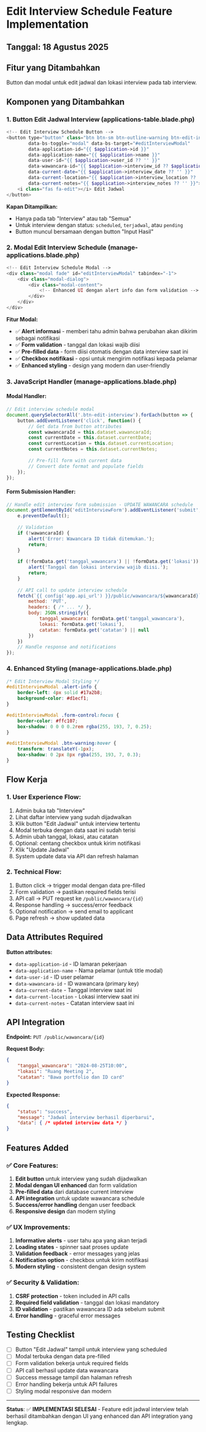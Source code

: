 # Edit Interview Schedule Feature Implementation

## Tanggal: 18 Agustus 2025

## Fitur yang Ditambahkan
Button dan modal untuk edit jadwal dan lokasi interview pada tab interview.

## Komponen yang Ditambahkan

### 1. **Button Edit Jadwal Interview** (applications-table.blade.php)
```php
<!-- Edit Interview Schedule Button -->
<button type="button" class="btn btn-sm btn-outline-warning btn-edit-interview mb-1" 
        data-bs-toggle="modal" data-bs-target="#editInterviewModal" 
        data-application-id="{{ $application->id }}"
        data-application-name="{{ $application->name }}"
        data-user-id="{{ $application->user_id ?? '' }}"
        data-wawancara-id="{{ $application->interview_id ?? $application->wawancara_id ?? $application->id_wawancara ?? '' }}"
        data-current-date="{{ $application->interview_date ?? '' }}"
        data-current-location="{{ $application->interview_location ?? '' }}"
        data-current-notes="{{ $application->interview_notes ?? '' }}">
    <i class="fas fa-edit"></i> Edit Jadwal
</button>
```

**Kapan Ditampilkan:**
- Hanya pada tab "Interview" atau tab "Semua"
- Untuk interview dengan status: `scheduled`, `terjadwal`, atau `pending`
- Button muncul bersamaan dengan button "Input Hasil"

### 2. **Modal Edit Interview Schedule** (manage-applications.blade.php)
```php
<!-- Edit Interview Schedule Modal -->
<div class="modal fade" id="editInterviewModal" tabindex="-1">
    <div class="modal-dialog">
        <div class="modal-content">
            <!-- Enhanced UI dengan alert info dan form validation -->
        </div>
    </div>
</div>
```

**Fitur Modal:**
- ✅ **Alert informasi** - memberi tahu admin bahwa perubahan akan dikirim sebagai notifikasi
- ✅ **Form validation** - tanggal dan lokasi wajib diisi
- ✅ **Pre-filled data** - form diisi otomatis dengan data interview saat ini
- ✅ **Checkbox notifikasi** - opsi untuk mengirim notifikasi kepada pelamar
- ✅ **Enhanced styling** - design yang modern dan user-friendly

### 3. **JavaScript Handler** (manage-applications.blade.php)

#### Modal Handler:
```javascript
// Edit interview schedule modal
document.querySelectorAll('.btn-edit-interview').forEach(button => {
    button.addEventListener('click', function() {
        // Get data from button attributes
        const wawancaraId = this.dataset.wawancaraId;
        const currentDate = this.dataset.currentDate;
        const currentLocation = this.dataset.currentLocation;
        const currentNotes = this.dataset.currentNotes;
        
        // Pre-fill form with current data
        // Convert date format and populate fields
    });
});
```

#### Form Submission Handler:
```javascript
// Handle edit interview form submission - UPDATE WAWANCARA schedule
document.getElementById('editInterviewForm').addEventListener('submit', function(e) {
    e.preventDefault();
    
    // Validation
    if (!wawancaraId) {
        alert('Error: Wawancara ID tidak ditemukan.');
        return;
    }
    
    if (!formData.get('tanggal_wawancara') || !formData.get('lokasi')) {
        alert('Tanggal dan lokasi interview wajib diisi.');
        return;
    }
    
    // API call to update interview schedule
    fetch(`{{ config('app.api_url') }}/public/wawancara/${wawancaraId}`, {
        method: 'PUT',
        headers: { /* ... */ },
        body: JSON.stringify({
            tanggal_wawancara: formData.get('tanggal_wawancara'),
            lokasi: formData.get('lokasi'),
            catatan: formData.get('catatan') || null
        })
    })
    // Handle response and notifications
});
```

### 4. **Enhanced Styling** (manage-applications.blade.php)
```css
/* Edit Interview Modal Styling */
#editInterviewModal .alert-info {
    border-left: 4px solid #17a2b8;
    background-color: #d1ecf1;
}

#editInterviewModal .form-control:focus {
    border-color: #ffc107;
    box-shadow: 0 0 0 0.2rem rgba(255, 193, 7, 0.25);
}

#editInterviewModal .btn-warning:hover {
    transform: translateY(-1px);
    box-shadow: 0 2px 8px rgba(255, 193, 7, 0.3);
}
```

## Flow Kerja

### 1. **User Experience Flow:**
1. Admin buka tab "Interview"
2. Lihat daftar interview yang sudah dijadwalkan
3. Klik button "Edit Jadwal" untuk interview tertentu
4. Modal terbuka dengan data saat ini sudah terisi
5. Admin ubah tanggal, lokasi, atau catatan
6. Optional: centang checkbox untuk kirim notifikasi
7. Klik "Update Jadwal"
8. System update data via API dan refresh halaman

### 2. **Technical Flow:**
1. Button click → trigger modal dengan data pre-filled
2. Form validation → pastikan required fields terisi
3. API call → PUT request ke `/public/wawancara/{id}`
4. Response handling → success/error feedback
5. Optional notification → send email to applicant
6. Page refresh → show updated data

## Data Attributes Required

**Button attributes:**
- `data-application-id` - ID lamaran pekerjaan
- `data-application-name` - Nama pelamar (untuk title modal)
- `data-user-id` - ID user pelamar
- `data-wawancara-id` - ID wawancara (primary key)
- `data-current-date` - Tanggal interview saat ini
- `data-current-location` - Lokasi interview saat ini
- `data-current-notes` - Catatan interview saat ini

## API Integration

**Endpoint:** `PUT /public/wawancara/{id}`

**Request Body:**
```json
{
    "tanggal_wawancara": "2024-08-25T10:00",
    "lokasi": "Ruang Meeting 2",
    "catatan": "Bawa portfolio dan ID card"
}
```

**Expected Response:**
```json
{
    "status": "success",
    "message": "Jadwal interview berhasil diperbarui",
    "data": { /* updated interview data */ }
}
```

## Features Added

### ✅ Core Features:
1. **Edit button** untuk interview yang sudah dijadwalkan
2. **Modal dengan UI enhanced** dan form validation
3. **Pre-filled data** dari database current interview
4. **API integration** untuk update wawancara schedule
5. **Success/error handling** dengan user feedback
6. **Responsive design** dan modern styling

### ✅ UX Improvements:
1. **Informative alerts** - user tahu apa yang akan terjadi
2. **Loading states** - spinner saat proses update
3. **Validation feedback** - error messages yang jelas
4. **Notification option** - checkbox untuk kirim notifikasi
5. **Modern styling** - consistent dengan design system

### ✅ Security & Validation:
1. **CSRF protection** - token included in API calls
2. **Required field validation** - tanggal dan lokasi mandatory
3. **ID validation** - pastikan wawancara ID ada sebelum submit
4. **Error handling** - graceful error messages

## Testing Checklist
- [ ] Button "Edit Jadwal" tampil untuk interview yang scheduled
- [ ] Modal terbuka dengan data pre-filled
- [ ] Form validation bekerja untuk required fields
- [ ] API call berhasil update data wawancara
- [ ] Success message tampil dan halaman refresh
- [ ] Error handling bekerja untuk API failures
- [ ] Styling modal responsive dan modern

---

**Status**: ✅ **IMPLEMENTASI SELESAI** - Feature edit jadwal interview telah berhasil ditambahkan dengan UI yang enhanced dan API integration yang lengkap.
